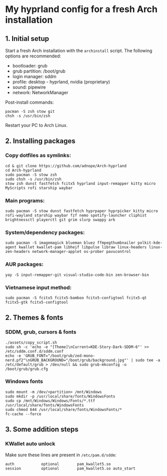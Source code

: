 # My hyprland config for a fresh Arch installation

## 1. Initial setup

Start a fresh Arch installation with the `archinstall` script. The following options are recommended:
- bootloader: grub
- grub partition: /boot/grub
- login manager: sddm
- profile: desktop - hyprland, nvidia (proprietary)
- sound: pipewire
- network: NetworkManager

Post-install commands:
```
pacman -S zsh stow git
chsh -s /usr/bin/zsh
```

Restart your PC to Arch Linux.

## 2. Installing packages

### Copy dotfiles as symlinks:

```
cd & git clone https://github.com/adnope/Arch-hyprland
cd Arch-hyprland
sudo pacman -S stow zsh
sudo chsh -s /usr/bin/zsh
stow zsh dunst fastfetch fcitx5 hyprland input-remapper kitty micro MyScripts rofi starship waybar
```

### Main programs:

```
sudo pacman -S stow dunst fastfetch hyprpaper hyprpicker kitty micro rofi-wayland starship waybar fzf nemo spotify-launcher cliphist brightnessctl playerctl git grim slurp swappy ark 
```

### System/dependency packages:

```
sudo pacman -S imagemagick blueman bluez ffmpegthumbnailer polkit-kde-agent kwallet kwallet-pam libheif libpulse libraw linux-headers linux-zen-headers network-manager-applet os-prober pavucontrol
```

### AUR packages:

```
yay -S input-remapper-git visual-studio-code-bin zen-browser-bin
```

### Vietnamese input method:

```
sudo pacman -S fcitx5 fcitx5-bamboo fcitx5-configtool fcitx5-qt fcitx5-gtk fcitx5-configtool
```

## 2. Themes & fonts

### SDDM, grub, cursors & fonts

```
./assets/copy_script.sh
sudo sh -c 'echo -e "[Theme]\nCurrent=KDE-Story-Dark-SDDM-6"' >> /etc/sddm.conf.d/sddm.conf
echo -e 'GRUB_FONT="/boot/grub/zed-mono-nerd.pf2"\nGRUB_BACKGROUND="/boot/grub/background.jpg"' | sudo tee -a /etc/default/grub > /dev/null && sudo grub-mkconfig -o /boot/grub/grub.cfg
```

### Windows fonts

```
sudo mount -m /dev/<partition> /mnt/Windows
sudo mkdir -p /usr/local/share/fonts/WindowsFonts
sudo cp /mnt/Windows/Windows/Fonts/*.ttf /usr/local/share/fonts/WindowsFonts
sudo chmod 644 /usr/local/share/fonts/WindowsFonts/*
fc-cache --force
```

## 3. Some addition steps

### KWallet auto unlock

Make sure these lines are present in `/etc/pam.d/sddm`:
```
auth            optional        pam_kwallet5.so
session         optional        pam_kwallet5.so auto_start
```